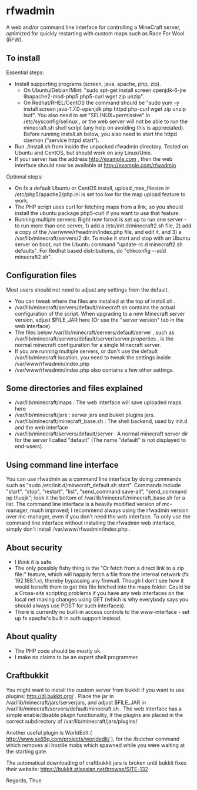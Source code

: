 rfwadmin
========

A web and/or command line interface for controlling a MineCraft server, optimized for quickly restarting with custom maps such as Race For Wool (RFW).

To install
----------

Essential steps:

- Install supporting programs (screen, java, apache, php, zip).
    - On Ubuntu/Debian/Mint: "sudo apt-get install screen openjdk-6-jre libapache2-mod-php5 php5-curl wget zip unzip".
    - On Redhat/RHEL/CentOS the command should be "sudo yum -y install screen java-1.7.0-openjdk php httpd php-curl wget zip unzip lsof". You also need to set "SELINUX=permissive" in /etc/sysconfig/selinux , or the web server will not be able to run the minecraft.sh shell script (any help on avoiding this is appreciated). Before running install.sh below, you also need to start the httpd daemon ("service httpd start").
- Run ./install.sh from inside the unpacked rfwadmin directory. Tested on Ubuntu and CentOS, but should work on any Linux/Unix.
- If your server has the address http://example.com , then the web interface should now be available at http://example.com/rfwadmin

Optional steps:

- On fx a default Ubuntu or CentOS install, upload_max_filesize in /etc/php5/apache2/php.ini is set too low for the map upload feature to work.
- The PHP script uses curl for fetching maps from a link, so you should install the ubuntu package php5-curl if you want to use that feature.
- Running multiple servers: Right now fsroot is set up to run one server - to run more than one server, 1) add a /etc/init.d/minecraft2.sh file, 2) add a copy of the /var/www/rfwadmin/index.php file, and edit it, and 3) a /var/lib/minecraft/servers/2 dir. To make it start and stop with an Ubuntu server on boot, run the Ubuntu command "update-rc.d minecraft2.sh defaults". For Redhat based distributions, do "chkconfig --add minecraft2.sh".

Configuration files
-------------------

Most users should not need to adjust any settings from the default.

- You can tweak where the files are installed at the top of install.sh .
- /var/lib/minecraft/servers/default/minecraft.sh contains the actual configuration of the script. When upgrading to a new Minecraft server version, adjust $FILE_JAR here (Or use the "server version" tab in the web interface).
- The files below /var/lib/minecraft/servers/default/server , such as /var/lib/minecraft/servers/default/server/server.properties , is the normal minecraft configuration for a single Minecraft server.
- If you are running multiple servers, or don't use the default /var/lib/minecraft location, you need to tweak the settings inside /var/www/rfwadmin/index.php
- /var/www/rfwadmin/index.php also contains a few other settings.

Some directories and files explained
------------------------------------

- /var/lib/minecraft/maps : The web interface will save uploaded maps here
- /var/lib/minecraft/jars : server jars and bukkit plugins jars.
- /var/lib/minecraft/minecraft_base.sh : The shell backend, used by init.d and the web interface
- /var/lib/minecraft/servers/default/server : A normal minecraft server dir for the server I called "default" (The name "default" is not displayed to end-users).

Using command line interface
----------------------------

You can use rfwadmin as a command line interface by doing commands such as "sudo /etc/init.d/minecraft_default.sh start". Commands include "start", "stop", "restart", "list", "send_command save-all", "send_command op thuejk"; look it the bottom of /var/lib/minecraft/minecraft_base.sh for a list. The command line interface is a heavily modified version of mc-manager, much improved; I recommend always using the rfwadmin version over mc-manager, even if you don't need the web interface. To only use the command line interface without installing the rfwadmin web interface, simply don't install /var/www/rfwadmin/index.php .

About security
--------------

- I *think* it is safe.
- The only possibly fishy thing is the "Or fetch from a direct link to a zip file:" feature, which will happily fetch a file from the internal network (fx 192.168.1.x), thereby bypassing any firewall. Though I don't see how it would benefit them to get this file fetched into the maps folder. Could be a Cross-site scripting problems if you have any web interfaces on the local net making changes using GET (which is why everybody says you should always use POST for such interfaces).
- There is currently no built-in access controls to the www-interface - set up fx apache's built in auth support instead.

About quality
-------------

- The PHP code should be mostly ok.
- I make no claims to be an expert shell programmer.

Craftbukkit
-----------

You might want to install the custom server from bukkit if you want to
use plugins: http://dl.bukkit.org/ . Place the jar in
/var/lib/minecraft/jars/serverjars, and adjust $FILE_JAR in
/var/lib/minecraft/servers/default/minecraft.sh . The web interface
has a simple enable/disable plugin functionality, if the plugins are
placed in the correct subdirectory of /var/lib/minecraft/jars/plugins/

Another useful plugin is WorldEdit ( http://www.sk89q.com/projects/worldedit/ ), for the /butcher command which removes all hostile mobs which spawned while you were waiting at the starting gate.

The automatical downloading of craftbukkit jars is broken until bukkit fixes their website: https://bukkit.atlassian.net/browse/SITE-132

Regards, Thue
